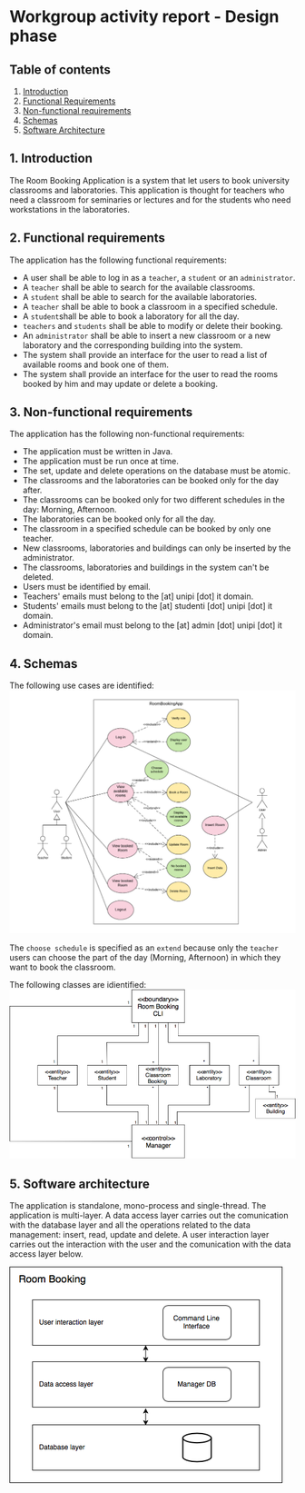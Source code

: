 # Workgroup activity report - Design phase

## Table of contents
1. [Introduction](#1-introduction)
2. [Functional Requirements](#2-functional-requirements)
3. [Non-functional requirements](#3-non-functional-requirements)
4. [Schemas](#4-schemas) 
5. [Software Architecture](#5-software-architecture)

## 1. Introduction
The Room Booking Application is a system that let users to book university classrooms and laboratories. This application is thought for teachers who need a classroom for seminaries or lectures and for the students who need workstations in the laboratories.

## 2. Functional requirements
The application has the following functional requirements:

- A user shall be able to log in as a `teacher`, a `student` or an `administrator`.
- A `teacher` shall be able to search for the available classrooms.
- A `student` shall be able to search for the available laboratories.
- A `teacher` shall be able to book a classroom in a specified schedule.
- A `student`shall be able to book a laboratory for all the day.
- `teachers` and `students` shall be able to modify or delete their booking.
- An `administrator` shall be able to insert a new classroom or a new laboratory and the corresponding building into the system.
- The system shall provide an interface for the user to read a list of available rooms and book one of them.
- The system shall provide an interface for the user to read the rooms booked by him and may update or delete a booking.

## 3. Non-functional requirements
The application has the following non-functional requirements:

- The application must be written in Java.
- The application must be run once at time.
- The set, update and delete operations on the database must be atomic.
- The classrooms and the laboratories can be booked only for the day after.
- The classrooms can be booked only for two different schedules in the day: Morning, Afternoon.
- The laboratories can be booked only for all the day.
- The classroom in a specified schedule can be booked by only one teacher.
- New classrooms, laboratories and buildings can only be inserted by the administrator.
- The classrooms, laboratories and buildings in the system can't be deleted.
- Users must be identified by email.
- Teachers' emails must belong to the [at] unipi [dot] it domain.
- Students' emails must belong to the [at] studenti [dot] unipi [dot] it domain.
- Administrator's email must belong to the [at] admin [dot] unipi [dot] it domain.

## 4. Schemas
The following use cases are identified:
![Use Cases](/schemas/task1/UseCases.png)

The `choose schedule` is specified as an `extend` because only the `teacher` users can choose the part of the day (Morning, Afternoon) in which they want to book the classroom.

The following classes are idientified:
![Classes](/schemas/task1/ClassesUMLFirst.png)

## 5. Software architecture

The application is standalone, mono-process and single-thread. The application is multi-layer. A data access layer carries out the comunication with the database layer and all the operations related to the data management: insert, read, update and delete. A user interaction layer carries out the interaction with the user and the comunication with the data access layer below.

![Architecture](/schemas/task1/Architecture.png)